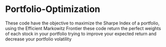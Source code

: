 # Portfolio-Optimization
These code have the objective to maximize the Sharpe Index of a portfolio, using the Efficient Markowitz Frontier these code return the perfect weights of each stock in your portfolio trying to improve your expected return and decrease your portfolio volatility
